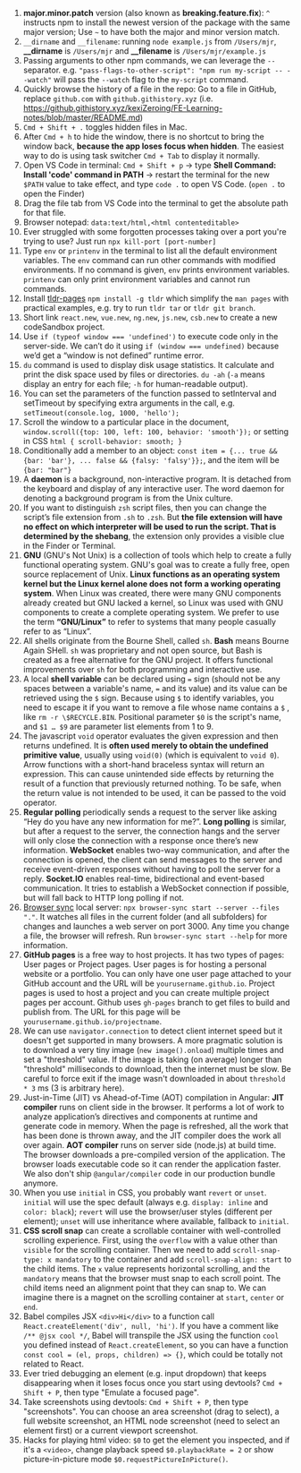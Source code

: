 1. **major.minor.patch** version (also known as **breaking.feature.fix**): `^` instructs npm to install the newest version of the package with the same major version; Use `~` to have both the major and minor version match.
2. `__dirname` and `__filename`: running `node example.js` from `/Users/mjr`, **__dirname** is `/Users/mjr` and **__filename** is `/Users/mjr/example.js`
3. Passing arguments to other npm commands, we can leverage the `--` separator. e.g. `"pass-flags-to-other-script": "npm run my-script -- --watch"` will pass the `--watch` flag to the `my-script` command.
4. Quickly browse the history of a file in the repo: Go to a file in GitHub, replace `github.com` with `github.githistory.xyz` (i.e. https://github.githistory.xyz/kexiZeroing/FE-Learning-notes/blob/master/README.md)
5. `Cmd + Shift + .` toggles hidden files in Mac.
6. After `Cmd + h` to hide the window, there is no shortcut to bring the window back, **because the app loses focus when hidden**. The easiest way to do is using task switcher `Cmd + Tab` to display it normally.
7. Open VS Code in terminal: `Cmd + Shift + p` -> type **Shell Command: Install 'code' command in PATH** -> restart the terminal for the new `$PATH` value to take effect, and type `code .` to open VS Code. (`open .` to open the Finder)
8. Drag the file tab from VS Code into the terminal to get the absolute path for that file.
9. Browser notepad: `data:text/html,<html contenteditable>`
10. Ever struggled with some forgotten processes taking over a port you're trying to use? Just run `npx kill-port [port-number]`
11. Type `env` or `printenv` in the terminal to list all the default environment variables. The `env` command can run other commands with modified environments. If no command is given, `env` prints environment variables. `printenv` can only print environment variables and cannot run commands.
12. Install [tldr-pages](https://github.com/tldr-pages/tldr) `npm install -g tldr` which simplify the `man pages` with practical examples, e.g. try to run `tldr tar` or `tldr git branch`.
13. Short link `react.new`, `vue.new`, `ng.new`, `js.new`, `csb.new` to create a new codeSandbox project.
14. Use `if (typeof window === 'undefined')` to execute code only in the server-side. We can’t do it using `if (window === undefined)` because we’d get a “window is not defined” runtime error.
15. `du` command is used to display disk usage statistics. It calculate and print the disk space used by files or directories. `du -ah` (`-a` means display an entry for each file; `-h` for human-readable output).
16. You can set the parameters of the function passed to setInterval and setTimeout by specifying extra arguments in the call, e.g. `setTimeout(console.log, 1000, 'hello');`
17. Scroll the window to a particular place in the document, `window.scroll({top: 100, left: 100, behavior: 'smooth'});` or setting in CSS `html { scroll-behavior: smooth; }`
18. Conditionally add a member to an object: `const item = {... true && {bar: 'bar'}, ... false && {falsy: 'falsy'}};`, and the item will be `{bar: "bar"}`
19. A **daemon** is a background, non-interactive program. It is detached from the keyboard and display of any interactive user. The word daemon for denoting a background program is from the Unix culture.
20. If you want to distinguish `zsh` script files, then you can change the script’s file extension from `.sh` to `.zsh`. But **the file extension will have no effect on which interpreter will be used to run the script. That is determined by the shebang**, the extension only provides a visible clue in the Finder or Terminal.
21. **GNU** (GNU's Not Unix) is a collection of tools which help to create a fully functional operating system. GNU's goal was to create a fully free, open source replacement of Unix. **Linux functions as an operating system kernel but the Linux kernel alone does not form a working operating system**. When Linux was created, there were many GNU components already created but GNU lacked a kernel, so Linux was used with GNU components to create a complete operating system. We prefer to use the term **“GNU/Linux”** to refer to systems that many people casually refer to as “Linux”.
22. All shells originate from the Bourne Shell, called `sh`. **Bash** means Bourne Again SHell. `sh` was proprietary and not open source, but Bash is created as a free alternative for the GNU project. It offers functional improvements over `sh` for both programming and interactive use.
23. A local **shell variable** can be declared using `=` sign (should not be any spaces between a variable's name, `=` and its value) and its value can be retrieved using the `$` sign. Because using `$` to identify variables, you need to escape it if you want to remove a file whose name contains a `$` , like `rm -r \$RECYCLE.BIN`. Positional parameter `$0` is the script's name, and `$1 … $9` are parameter list elements from 1 to 9.
24. The javascript `void` operator evaluates the given expression and then returns undefined. It is **often used merely to obtain the undefined primitive value**, usually using `void(0)` (which is equivalent to `void 0`). Arrow functions with a short-hand braceless syntax will return an expression. This can cause unintended side effects by returning the result of a function that previously returned nothing. To be safe, when the return value is not intended to be used, it can be passed to the void operator.
25. **Regular polling** periodically sends a request to the server like asking “Hey do you have any new information for me?”. **Long polling** is similar, but after a request to the server, the connection hangs and the server will only close the connection with a response once there’s new information. **WebSocket** enables two-way communication, and after the connection is opened, the client can send messages to the server and receive event-driven responses without having to poll the server for a reply. **Socket.IO** enables real-time, bidirectional and event-based communication. It tries to establish a WebSocket connection if possible, but will fall back to HTTP long polling if not.
26. [Browser sync](https://browsersync.io/docs/command-line) local server: `npx browser-sync start --server --files "."`. It watches all files in the current folder (and all subfolders) for changes and launches a web server on port 3000. Any time you change a file, the browser will refresh. Run `browser-sync start --help` for more information.
27. **GitHub pages** is a free way to host projects. It has two types of pages: User pages or Project pages. User pages is for hosting a personal website or a portfolio. You can only have one user page attached to your GitHub account and the URL will be `yourusername.github.io`. Project pages is used to host a project and you can create multiple project pages per account. Github uses `gh-pages` branch to get files to build and publish from. The URL for this page will be `yourusername.github.io/projectname`.
28. We can use `navigator.connection` to detect client internet speed but it doesn't get supported in many browsers. A more pragmatic solution is to download a very tiny image (`new image().onload`) multiple times and set a "threshold" value. If the image is taking (on average) longer than "threshold" milliseconds to download, then the internet must be slow. Be careful to force exit if the image wasn't downloaded in about `threshold * 3` ms (3 is arbitrary here).
29. Just-in-Time (JIT) vs Ahead-of-Time (AOT) compilation in Angular: **JIT compiler** runs on client side in the browser. It performs a lot of work to analyze application’s directives and components at runtime and generate code in memory. When the page is refreshed, all the work that has been done is thrown away, and the JIT compiler does the work all over again. **AOT compiler** runs on server side (node.js) at build time. The browser downloads a pre-compiled version of the application. The browser loads executable code so it can render the application faster. We also don't ship `@angular/compiler` code in our production bundle anymore.
30. When you use `initial` in CSS, you probably want `revert` or `unset`. `initial` will use the spec default (always e.g. `display: inline` and `color: black`); `revert` will use the browser/user styles (different per element); `unset` will use inheritance where available, fallback to `initial`.
31. **CSS scroll snap** can create a scrollable container with well-controlled scrolling experience. First, using the `overflow` with a value other than `visible` for the scrolling container. Then we need to add `scroll-snap-type: x mandatory` to the container and add `scroll-snap-align: start` to the child items. The `x` value represents horizontal scrolling, and the `mandatory` means that the browser must snap to each scroll point. The child items need an alignment point that they can snap to. We can imagine there is a magnet on the scrolling container at `start`, `center` or `end`.
32. Babel compiles JSX `<div>Hi</div>` to a function call `React.createElement('div', null, 'hi')`. If you have a comment like `/** @jsx cool */`, Babel will transpile the JSX using the function `cool` you defined instead of `React.createElement`, so you can have a function `const cool = (el, props, children) => {}`, which could be totally not related to React.
33. Ever tried debugging an element (e.g. input dropdown) that keeps disappearing when it loses focus once you start using devtools? `Cmd + Shift + P`, then type "Emulate a focused page".
34. Take screenshots using devtools: `Cmd + Shift + P`, then type "screenshots". You can choose an area screenshot (drag to select), a full website screenshot, an HTML node screenshot (need to select an element first) or a current viewport screenshot.
35. Hacks for playing html video: `$0` to get the element you inspected, and if it's a `<video>`, change playback speed `$0.playbackRate = 2` or show picture-in-picture mode `$0.requestPictureInPicture()`.